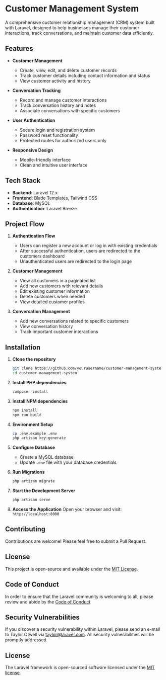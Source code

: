 # Customer Management System

A comprehensive customer relationship management (CRM) system built with Laravel, designed to help businesses manage their customer interactions, track conversations, and maintain customer data efficiently.

## Features

- **Customer Management**
  - Create, view, edit, and delete customer records
  - Track customer details including contact information and status
  - View customer activity and history

- **Conversation Tracking**
  - Record and manage customer interactions
  - Track conversation history and notes
  - Associate conversations with specific customers

- **User Authentication**
  - Secure login and registration system
  - Password reset functionality
  - Protected routes for authorized users only

- **Responsive Design**
  - Mobile-friendly interface
  - Clean and intuitive user interface

## Tech Stack

- **Backend**: Laravel 12.x
- **Frontend**: Blade Templates, Tailwind CSS
- **Database**: MySQL
- **Authentication**: Laravel Breeze

## Project Flow

1. **Authentication Flow**
   - Users can register a new account or log in with existing credentials
   - After successful authentication, users are redirected to the customers dashboard
   - Unauthenticated users are redirected to the login page

2. **Customer Management**
   - View all customers in a paginated list
   - Add new customers with relevant details
   - Edit existing customer information
   - Delete customers when needed
   - View detailed customer profiles

3. **Conversation Management**
   - Add new conversations related to specific customers
   - View conversation history
   - Track important customer interactions

## Installation

1. **Clone the repository**
   ```bash
   git clone https://github.com/yourusername/customer-management-system.git
   cd customer-management-system
   ```

2. **Install PHP dependencies**
   ```bash
   composer install
   ```

3. **Install NPM dependencies**
   ```bash
   npm install
   npm run build
   ```

4. **Environment Setup**
   ```bash
   cp .env.example .env
   php artisan key:generate
   ```

5. **Configure Database**
   - Create a MySQL database
   - Update `.env` file with your database credentials

6. **Run Migrations**
   ```bash
   php artisan migrate
   ```

7. **Start the Development Server**
   ```bash
   php artisan serve
   ```

8. **Access the Application**
   Open your browser and visit: `http://localhost:8000`

## Contributing

Contributions are welcome! Please feel free to submit a Pull Request.

## License

This project is open-source and available under the [MIT License](LICENSE).

## Code of Conduct

In order to ensure that the Laravel community is welcoming to all, please review and abide by the [Code of Conduct](https://laravel.com/docs/contributions#code-of-conduct).

## Security Vulnerabilities

If you discover a security vulnerability within Laravel, please send an e-mail to Taylor Otwell via [taylor@laravel.com](mailto:taylor@laravel.com). All security vulnerabilities will be promptly addressed.

## License

The Laravel framework is open-sourced software licensed under the [MIT license](https://opensource.org/licenses/MIT).
